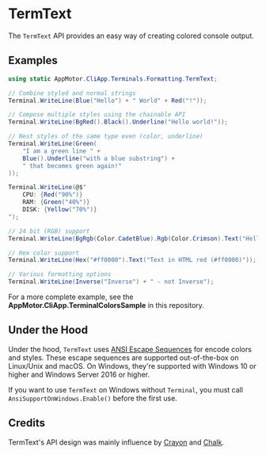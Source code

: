 # TermText

The `TermText` API provides an easy way of creating colored console output.

## Examples

```c#
using static AppMotor.CliApp.Terminals.Formatting.TermText;

// Combine styled and normal strings
Terminal.WriteLine(Blue("Hello") + " World" + Red("!"));

// Compose multiple styles using the chainable API
Terminal.WriteLine(BgRed().Black().Underline("Hello world!"));

// Nest styles of the same type even (color, underline)
Terminal.WriteLine(Green(
    "I am a green line " +
    Blue().Underline("with a blue substring") +
    " that becomes green again!"
));

Terminal.WriteLine(@$"
    CPU: {Red("90%")}
    RAM: {Green("40%")}
    DISK: {Yellow("70%")}
");

// 24 bit (RGB) support
Terminal.WriteLine(BgRgb(Color.CadetBlue).Rgb(Color.Crimson).Text("Hello") + " World");

// Hex color support
Terminal.WriteLine(Hex("#ff0000").Text("Text in HTML red (#ff0000)"));

// Various formatting options
Terminal.WriteLine(Inverse("Inverse") + " - not Inverse");
```

For a more complete example, see the **AppMotor.CliApp.TerminalColorsSample** in this repository.

## Under the Hood

Under the hood, `TermText` uses [ANSI Escape Sequences](https://en.wikipedia.org/wiki/ANSI_escape_code#SGR_(Select_Graphic_Rendition)_parameters) for encode colors and styles. These escape sequences are supported out-of-the-box on Linux/Unix and macOS. On Windows, they're supported with Windows 10 or higher and Windows Server 2016 or higher.

If you want to use `TermText` on Windows without `Terminal`, you must call `AnsiSupportOnWindows.Enable()` before the first use.

## Credits

TermText's API design was mainly influence by [Crayon](https://github.com/riezebosch/crayon) and [Chalk](https://github.com/chalk/chalk).
